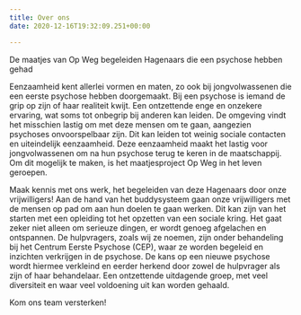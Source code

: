 ```yaml
---
title: Over ons
date: 2020-12-16T19:32:09.251+00:00

---
```

De maatjes van Op Weg begeleiden Hagenaars die een psychose hebben gehad

Eenzaamheid kent allerlei vormen en maten, zo ook bij jongvolwassenen die een eerste psychose hebben doorgemaakt. Bij een psychose is iemand de grip op zijn of haar realiteit kwijt. Een ontzettende enge en onzekere ervaring, wat soms tot onbegrip bij anderen kan leiden. De omgeving vindt het misschien lastig om met deze mensen om te gaan, aangezien psychoses onvoorspelbaar zijn. Dit kan leiden tot weinig sociale contacten en uiteindelijk eenzaamheid. Deze eenzaamheid maakt het lastig voor jongvolwassenen om na hun psychose terug te keren in de maatschappij. Om dit mogelijk te maken, is het maatjesproject Op Weg in het leven geroepen.

Maak kennis met ons werk, het begeleiden van deze Hagenaars door onze vrijwilligers! Aan de hand van het buddysysteem gaan onze vrijwilligers met de mensen op pad om aan hun doelen te gaan werken. Dit kan zijn van het starten met een opleiding tot het opzetten van een sociale kring. Het gaat zeker niet alleen om serieuze dingen, er wordt genoeg afgelachen en ontspannen. De hulpvragers, zoals wij ze noemen, zijn onder behandeling bij het Centrum Eerste Psychose (CEP), waar ze worden begeleid en inzichten verkrijgen in de psychose. De kans op een nieuwe psychose wordt hiermee verkleind en eerder herkend door zowel de hulpvrager als zijn of haar behandelaar. Een ontzettende uitdagende groep, met veel diversiteit en waar veel voldoening uit kan worden gehaald.

Kom ons team versterken! 